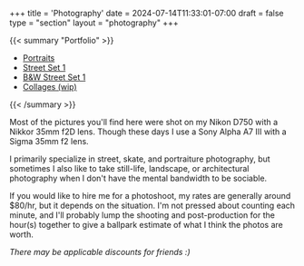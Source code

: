 +++
title = 'Photography'
date = 2024-07-14T11:33:01-07:00
draft = false
type = "section"
layout = "photography"
+++

{{< summary "Portfolio" >}}
  <ul>
    <li><a href="portfolio/portraits">Portraits</a></li>
    <li><a href="portfolio/street-set-1">Street Set 1</a></li>
    <li><a href="portfolio/bw-street-set-1">B&W Street Set 1</a></li>
    <li><a href="portfolio/collages">Collages (wip)</a></li>
  </ul>
{{< /summary >}}


Most of the pictures you'll find here were shot on my Nikon D750 with a Nikkor 35mm f2D lens. Though these days I use a Sony Alpha A7 III with a Sigma 35mm f2 lens.

I primarily specialize in street, skate, and portraiture photography, but sometimes I also like to take still-life, landscape, or architectural photography when I don't have the mental bandwidth to be sociable.

If you would like to hire me for a photoshoot, my rates are generally around $80/hr, but it depends on the situation. I'm not pressed about counting each minute, and I'll probably lump the shooting and post-production for the hour(s) together to give a ballpark estimate of what I think the photos are worth.

_There may be applicable discounts for friends :)_